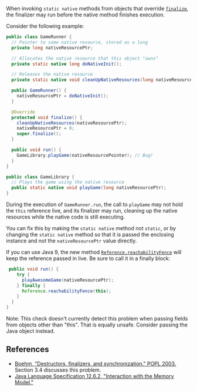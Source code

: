 When invoking `static native` methods from objects that override
[`finalize`](https://docs.oracle.com/javase/9/docs/api/java/lang/Object.html#finalize--),
the finalizer may run before the native method finishes execution.

Consider the following example:

```java
public class GameRunner {
  // Pointer to some native resource, stored as a long
  private long nativeResourcePtr;

  // Allocates the native resource that this object "owns"
  private static native long doNativeInit();

  // Releases the native resource
  private static native void cleanUpNativeResources(long nativeResourcePtr);

  public GameRunner() {
    nativeResourcePtr = doNativeInit();
  }

  @Override
  protected void finalize() {
    cleanUpNativeResources(nativeResourcePtr);
    nativeResourcePtr = 0;
    super.finalize();
  }

  public void run() {
    GameLibrary.playGame(nativeResourcePointer); // Bug!
  }
}

public class GameLibrary {
  // Plays the game using the native resource
  public static native void playGame(long nativeResourcePtr);
}
```

During the execution of `GameRunner.run`, the call to `playGame` may not hold
the `this` reference live, and its finalizer may run, cleaning up the native
resources while the native code is still executing.

You can fix this by making the `static native` method not `static`, or by
changing the `static native` method so that it is passed the enclosing instance
and not the `nativeResourcePtr` value directly.

If you can use Java 9, the new method
[`Reference.reachabilityFence`](https://docs.oracle.com/javase/9/docs/api/java/lang/ref/Reference.html#reachabilityFence-java.lang.Object-)
will keep the reference passed in live. Be sure to call it in a finally block:

```java
 public void run() {
    try {
      playAwesomeGame(nativeResourcePtr);
    } finally {
      Reference.reachabilityFence(this);
    }
  }
}
```

Note: This check doesn't currently detect this problem when passing fields from
objects other than "this". That is equally unsafe. Consider passing the Java
object instead.

## References

*   [Boehm, "Destructors, finalizers, and synchronization." POPL 2003.](http://www.hpl.hp.com/techreports/2002/HPL-2002-335.html)
    Section 3.4 discusses this problem.
*   [Java Language Specification 12.6.2, "Interaction with the Memory Model."](https://docs.oracle.com/javase/specs/jls/se9/html/jls-12.html#jls-12.6.2)
